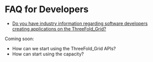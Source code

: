 # FAQ for Developers

- [Do you have industry information regarding software developers creating applications on the ThreeFold_Grid?](applications.md)

Coming soon:

- How can we start using the ThreeFold_Grid APIs?
- How can start using the capacity?
